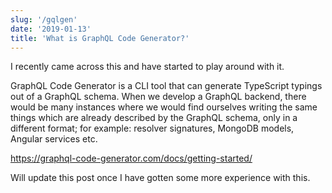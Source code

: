 ```yaml
---
slug: '/gqlgen'
date: '2019-01-13'
title: 'What is GraphQL Code Generator?'
---
```


I recently came across this and have started to play around with it.

GraphQL Code Generator is a CLI tool that can generate TypeScript typings out of a GraphQL schema. When we develop a GraphQL backend, there would be many instances where we would find ourselves writing the same things which are already described by the GraphQL schema, only in a different format; for example: resolver signatures, MongoDB models, Angular services etc.

https://graphql-code-generator.com/docs/getting-started/

Will update this post once I have gotten some more experience with this.
